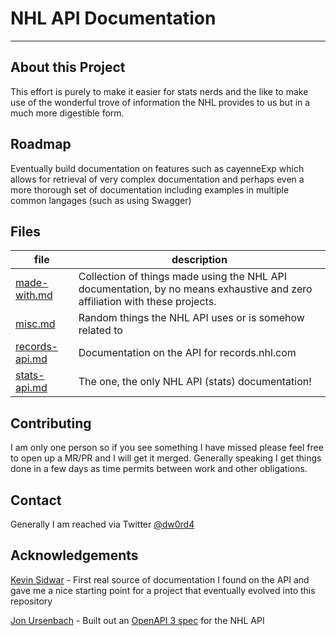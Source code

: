 # NHL API Documentation

---
## About this Project

This effort is purely to make it easier for stats nerds and the like to make
use of the wonderful trove of information the NHL provides to us but in a much
more digestible form. 

## Roadmap

Eventually build documentation on features such as cayenneExp which allows for 
retrieval of very complex documentation and perhaps even a more thorough set of 
documentation including examples in multiple common langages (such as using Swagger)


## Files

| file | description |
| --- | --- |
|[made-with.md](made-with.md)|Collection of things made using the NHL API documentation, by no means exhaustive and zero affiliation with these projects.|
|[misc.md](misc.md)|Random things the NHL API uses or is somehow related to|
|[records-api.md](records-api.md)|Documentation on the API for records.nhl.com|
|[stats-api.md](stats-api.md)|The one, the only NHL API (stats) documentation!|


## Contributing

I am only one person so if you see something I have missed please feel free to 
open up a MR/PR and I will get it merged.  Generally speaking I get things done
in a few days as time permits between work and other obligations.

## Contact

Generally I am reached via Twitter [@dw0rd4](https://twitter.com/dw0rd4)

## Acknowledgements

[Kevin Sidwar](https://www.kevinsidwar.com/) - First real source of documentation I found on the API and gave me
a nice starting point for a project that eventually evolved into this repository

[Jon Ursenbach](https://github.com/erunion) - Built out an [OpenAPI 3 spec](https://github.com/erunion/sport-api-specifications) for the NHL API 